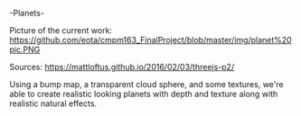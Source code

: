 -Planets-

Picture of the current work:
https://github.com/eota/cmpm163_FinalProject/blob/master/img/planet%20pic.PNG

Sources:
https://mattloftus.github.io/2016/02/03/threejs-p2/

Using a bump map, a transparent cloud sphere, and some textures,
we're able to create realistic looking planets with depth and
texture along with realistic natural effects.
